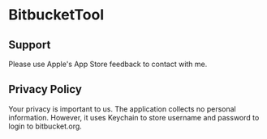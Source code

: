 # BitbucketTool

## Support

Please use Apple's App Store feedback to contact with me.

## Privacy Policy

Your privacy is important to us. The application collects no personal information. However, it uses Keychain to store username and password to login to bitbucket.org.
